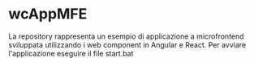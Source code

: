 # wcAppMFE
La repository rappresenta un esempio di applicazione a microfrontend sviluppata utilizzando i web component in Angular e React.
Per avviare l'applicazione eseguire il file start.bat


